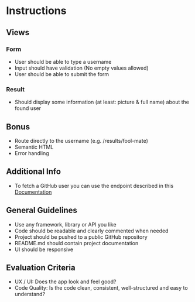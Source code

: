 # Instructions

## Views

### Form
- User should be able to type a username
- Input should have validation (No empty values allowed)
- User should be able to submit the form

### Result
- Should display some information (at least: picture & full name) about the found user

## Bonus
- Route directly to the username (e.g. /results/fool-mate)
- Semantic HTML
- Error handling
 
## Additional Info
- To fetch a GitHub user you can use the endpoint described in this [Documentation](https://developer.github.com/v3/users/#get-a-single-user)
 
## General Guidelines
- Use any framework, library or API you like
- Code should be readable and clearly commented when needed
- Project should be pushed to a public GitHub repository
- README.md should contain project documentation
- UI should be responsive
 
## Evaluation Criteria
- UX / UI: Does the app look and feel good?
- Code Quality: Is the code clean, consistent, well-structured and easy to understand?
 
